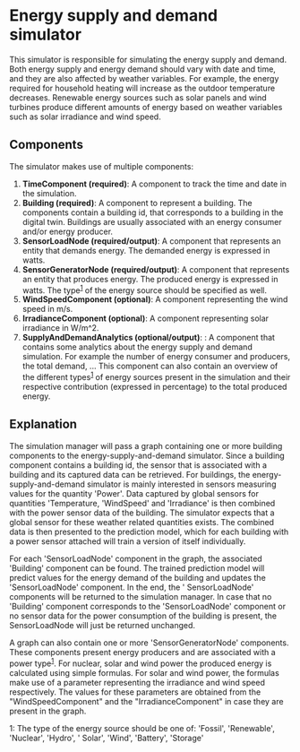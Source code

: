 # Energy supply and demand simulator

This simulator is responsible for simulating the energy supply and demand.
Both energy supply and energy demand should vary with date and time, and they are also affected by weather variables.
For example, the energy required for household heating will increase as the outdoor temperature decreases. Renewable
energy sources such as solar panels and wind turbines produce different amounts of energy based on weather variables
such as solar irradiance and wind speed.

## Components

The simulator makes use of multiple components:

1. **TimeComponent (required)**: A component to track the time and date in the simulation.
2. **Building (required)**: A component to represent a building. The components contain a building id, that corresponds
   to a building in the digital twin. Buildings are usually associated with an energy consumer and/or energy producer.
3. **SensorLoadNode (required/output)**: A component that represents an entity that demands energy. The demanded energy
   is expressed in watts.
4. **SensorGeneratorNode (required/output)**: A component that represents an entity that produces energy. The produced
   energy is expressed in watts. The type<sup>[1](#power_type)</sup> of the energy source should be specified as well.
5. **WindSpeedComponent (optional)**: A component representing the wind speed in m/s.
6. **IrradianceComponent (optional)**: A component representing solar irradiance in W/m^2.
7. **SupplyAndDemandAnalytics (optional/output)**: : A component that contains some analytics about the energy supply
   and demand simulation. For example the number of energy consumer and producers, the total demand, ... This component
   can also contain an overview of the different types<sup>[1](#power_type)</sup> of energy sources present in the
   simulation and their respective contribution (expressed in percentage) to the total produced energy.

## Explanation

The simulation manager will pass a graph containing one or more building components to the energy-supply-and-demand
simulator.
Since a building component contains a building id, the sensor that is associated with a building and its captured
data can be retrieved.
For buildings, the energy-supply-and-demand simulator is mainly interested in sensors measuring values for the
quantity 'Power'.
Data captured by global sensors for quantities 'Temperature, 'WindSpeed' and 'Irradiance' is then combined with the
power sensor data of the building. The simulator expects that a global sensor for these weather related quantities
exists.
The combined data is then presented to the prediction model, which for each building with a power sensor attached will
train a version of itself individually.

For each 'SensorLoadNode' component in the graph, the associated 'Building' component can be found. The trained
prediction model will
predict values for the energy demand of the building and updates the 'SensorLoadNode' component. In the end, the '
SensorLoadNode' components will be returned to the simulation manager. In case that no 'Building' component corresponds
to the 'SensorLoadNode' component or no sensor data for the power consumption of the building is present, the
SensorLoadNode will just be returned unchanged.

A graph can also contain one or more 'SensorGeneratorNode' components. These components present energy producers and are
associated with a power type<sup>[1](#power_type)</sup>.
For nuclear, solar and wind power the produced energy is calculated using simple formulas. For solar and wind power, the
formulas make use of a parameter representing the irradiance and wind speed respectively.
The values for these parameters are obtained from the "WindSpeedComponent" and the "IrradianceComponent" in case they
are present in the graph.

<a name="power_type">1</a>: The type of the energy source should be one of: 'Fossil', 'Renewable', 'Nuclear', 'Hydro', '
Solar', 'Wind', 'Battery', 'Storage'
